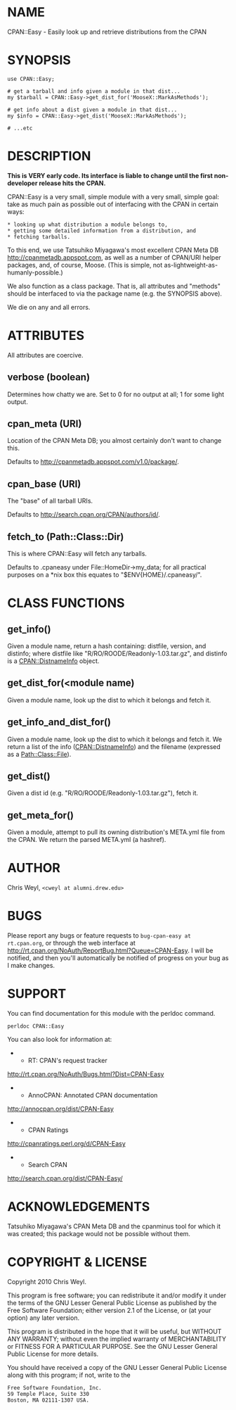 # NAME

CPAN::Easy - Easily look up and retrieve distributions from the CPAN

# SYNOPSIS

    use CPAN::Easy;

    # get a tarball and info given a module in that dist...
    my $tarball = CPAN::Easy->get_dist_for('MooseX::MarkAsMethods');

    # get info about a dist given a module in that dist...
    my $info = CPAN::Easy->get_dist('MooseX::MarkAsMethods');

    # ...etc

# DESCRIPTION

__This is VERY early code.  Its interface is liable to change until the first
non-developer release hits the CPAN.__

CPAN::Easy is a very small, simple module with a very small, simple goal: take
as much pain as possible out of interfacing with the CPAN in certain ways:

    * looking up what distribution a module belongs to,
    * getting some detailed information from a distribution, and
    * fetching tarballs.

To this end, we use Tatsuhiko Miyagawa's most excellent
CPAN Meta DB <http://cpanmetadb.appspot.com>, as well as a number of CPAN/URI
helper packages, and, of course, Moose.  (This is simple, not
as-lightweight-as-humanly-possible.)

We also function as a class package.  That is, all attributes and "methods"
should be interfaced to via the package name (e.g. the SYNOPSIS above).

We die on any and all errors.

# ATTRIBUTES

All attributes are coercive.

## verbose (boolean)

Determines how chatty we are.  Set to 0 for no output at all; 1 for some light
output.

## cpan_meta (URI)

Location of the CPAN Meta DB; you almost certainly don't want to change this.

Defaults to http://cpanmetadb.appspot.com/v1.0/package/.

## cpan_base (URI)

The "base" of all tarball URIs.

Defaults to http://search.cpan.org/CPAN/authors/id/.

## fetch_to (Path::Class::Dir)

This is where CPAN::Easy will fetch any tarballs.

Defaults to .cpaneasy under File::HomeDir->my_data; for all practical purposes
on a *nix box this equates to "$ENV{HOME}/.cpaneasy/".

# CLASS FUNCTIONS

## get_info(<module name>)

Given a module name, return a hash containing: distfile, version, and
distinfo; where distfile like "R/RO/ROODE/Readonly-1.03.tar.gz", and distinfo
is a [CPAN::DistnameInfo](http://search.cpan.org/perldoc?CPAN::DistnameInfo) object.

## get_dist_for(<module name)

Given a module name, look up the dist to which it belongs and fetch it.

## get_info_and_dist_for(<module name>)

Given a module name, look up the dist to which it belongs and fetch it.  We
return a list of the info ([CPAN::DistnameInfo](http://search.cpan.org/perldoc?CPAN::DistnameInfo)) and the filename (expressed
as a [Path::Class::File](http://search.cpan.org/perldoc?Path::Class::File)).

## get_dist(<dist id>)

Given a dist id (e.g. "R/RO/ROODE/Readonly-1.03.tar.gz"), fetch it.

## get_meta_for(<module name>)

Given a module, attempt to pull its owning distribution's META.yml file from
the CPAN.  We return the parsed META.yml (a hashref).

# AUTHOR

Chris Weyl, `<cweyl at alumni.drew.edu>`

# BUGS

Please report any bugs or feature requests to `bug-cpan-easy at rt.cpan.org`,
or through the web interface at
<http://rt.cpan.org/NoAuth/ReportBug.html?Queue=CPAN-Easy>.  I will be
notified, and then you'll automatically be notified of progress on your bug
as I make changes.

# SUPPORT

You can find documentation for this module with the perldoc command.

    perldoc CPAN::Easy



You can also look for information at:

- * RT: CPAN's request tracker

<http://rt.cpan.org/NoAuth/Bugs.html?Dist=CPAN-Easy>

- * AnnoCPAN: Annotated CPAN documentation

<http://annocpan.org/dist/CPAN-Easy>

- * CPAN Ratings

<http://cpanratings.perl.org/d/CPAN-Easy>

- * Search CPAN

<http://search.cpan.org/dist/CPAN-Easy/>



# ACKNOWLEDGEMENTS

Tatsuhiko Miyagawa's CPAN Meta DB and the cpanminus tool for which it was
created; this package would not be possible without them.

# COPYRIGHT & LICENSE

Copyright 2010 Chris Weyl.

This program is free software; you can redistribute it and/or
modify it under the terms of the GNU Lesser General Public
License as published by the Free Software Foundation; either
version 2.1 of the License, or (at your option) any later version.

This program is distributed in the hope that it will be useful,
but WITHOUT ANY WARRANTY; without even the implied warranty of
MERCHANTABILITY or FITNESS FOR A PARTICULAR PURPOSE.  See the GNU
Lesser General Public License for more details.

You should have received a copy of the GNU Lesser General Public
License along with this program; if not, write to the

    Free Software Foundation, Inc.
    59 Temple Place, Suite 330
    Boston, MA 02111-1307 USA.